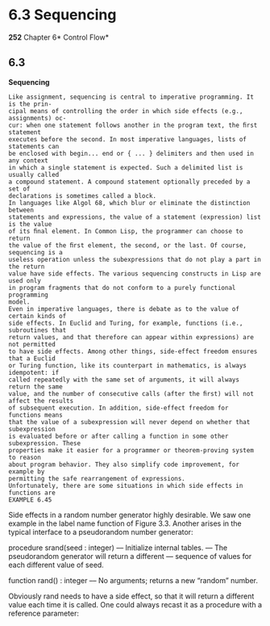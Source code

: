 # 6.3 Sequencing

**252**
Chapter 6* Control Flow*

## 6.3

**Sequencing**
```
Like assignment, sequencing is central to imperative programming. It is the prin-
cipal means of controlling the order in which side effects (e.g., assignments) oc-
cur: when one statement follows another in the program text, the ﬁrst statement
executes before the second. In most imperative languages, lists of statements can
be enclosed with begin... end or { ... } delimiters and then used in any context
in which a single statement is expected. Such a delimited list is usually called
a compound statement. A compound statement optionally preceded by a set of
declarations is sometimes called a block.
In languages like Algol 68, which blur or eliminate the distinction between
statements and expressions, the value of a statement (expression) list is the value
of its ﬁnal element. In Common Lisp, the programmer can choose to return
the value of the ﬁrst element, the second, or the last. Of course, sequencing is a
useless operation unless the subexpressions that do not play a part in the return
value have side effects. The various sequencing constructs in Lisp are used only
in program fragments that do not conform to a purely functional programming
model.
Even in imperative languages, there is debate as to the value of certain kinds of
side effects. In Euclid and Turing, for example, functions (i.e., subroutines that
return values, and that therefore can appear within expressions) are not permitted
to have side effects. Among other things, side-effect freedom ensures that a Euclid
or Turing function, like its counterpart in mathematics, is always idempotent: if
called repeatedly with the same set of arguments, it will always return the same
value, and the number of consecutive calls (after the ﬁrst) will not affect the results
of subsequent execution. In addition, side-effect freedom for functions means
that the value of a subexpression will never depend on whether that subexpression
is evaluated before or after calling a function in some other subexpression. These
properties make it easier for a programmer or theorem-proving system to reason
about program behavior. They also simplify code improvement, for example by
permitting the safe rearrangement of expressions.
Unfortunately, there are some situations in which side effects in functions are
EXAMPLE 6.45
```

Side effects in a random
number generator
highly desirable. We saw one example in the label name function of Figure 3.3.
Another arises in the typical interface to a pseudorandom number generator:

procedure srand(seed : integer)
–– Initialize internal tables.
–– The pseudorandom generator will return a different
–– sequence of values for each different value of seed.

function rand() : integer
–– No arguments; returns a new “random” number.

Obviously rand needs to have a side effect, so that it will return a different value
each time it is called. One could always recast it as a procedure with a reference
parameter:

